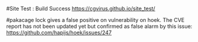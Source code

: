 #Site Test : Build Success https://cgvirus.github.io/site_test/

#pakacage lock gives a false positive on vulnerability on hoek. The CVE report has not been updated yet but confirmed as false alarm by this issue: https://github.com/hapijs/hoek/issues/247
